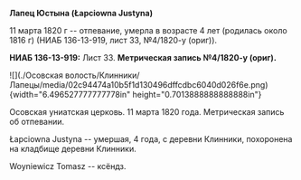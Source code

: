 **Лапец Юстына (Łapciowna Justyna)**

11 марта 1820 г -- отпевание, умерла в возрасте 4 лет (родилась около
1816 г) (НИАБ 136-13-919, лист 33, №4/1820-у (ориг)).

**НИАБ 136-13-919:** Лист 33. **Метрическая запись №4/1820-у (ориг).**

![](./Осовская волость/Клинники/Лапецы/media/02c94474a10b5f1d130496dffcdbc6040d026f6e.png){width="6.496527777777778in"
height="0.7013888888888888in"}

Осовская униатская церковь. 11 марта 1820 года. Метрическая запись об
отпевании.

Łapciowna Justyna -- умершая, 4 года, с деревни Клинники, похоронена на
кладбище деревни Клинники.

Woyniewicz Tomasz -- ксёндз.
